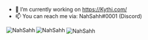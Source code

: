 
- 🔭 I’m currently working on https://Kythi.com/
- 📫 You can reach me via: NahSahh#0001 (Discord)
<img src="https://komarev.com/ghpvc/?username=NahSahh" alt="NahSahh" />
<img align="center" src="https://github-readme-stats.vercel.app/api?username=NahSahh&show_icons=true&theme=dark" alt="NahSahh" /> 
<img align="left" src="https://github-readme-stats.vercel.app/api/top-langs/?username=NahSahh&layout=compact" alt="NahSahh" />
